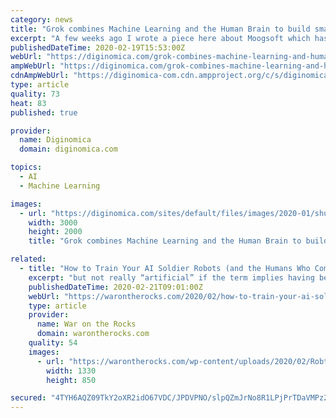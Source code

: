 ```yaml
---
category: news
title: "Grok combines Machine Learning and the Human Brain to build smarter AIOps"
excerpt: "A few weeks ago I wrote a piece here about Moogsoft which has been making waves in the service assurance space by applying artificial intelligence and machine learning to the arcane task of keeping on keeping critical IT up and running and lessening the business impact of service interruptions. It’s a hot area for startups and I’ve since ..."
publishedDateTime: 2020-02-19T15:53:00Z
webUrl: "https://diginomica.com/grok-combines-machine-learning-and-human-brain-build-smarter-aiops"
ampWebUrl: "https://diginomica.com/grok-combines-machine-learning-and-human-brain-build-smarter-aiops?amp"
cdnAmpWebUrl: "https://diginomica-com.cdn.ampproject.org/c/s/diginomica.com/grok-combines-machine-learning-and-human-brain-build-smarter-aiops?amp"
type: article
quality: 73
heat: 83
published: true

provider:
  name: Diginomica
  domain: diginomica.com

topics:
  - AI
  - Machine Learning

images:
  - url: "https://diginomica.com/sites/default/files/images/2020-01/shutterstock-%20Antonov-Serg-1576515697.jpg"
    width: 3000
    height: 2000
    title: "Grok combines Machine Learning and the Human Brain to build smarter AIOps"

related:
  - title: "How to Train Your AI Soldier Robots (and the Humans Who Command Them)"
    excerpt: "but not really “artificial” if the term implies having been designed in detail by a person. Such new forms of intelligence may resemble that of humans or other animals, and we will discuss them using language associated with humans, but we are not discussing robots that have been deliberately programmed to emulate human intelligence."
    publishedDateTime: 2020-02-21T09:01:00Z
    webUrl: "https://warontherocks.com/2020/02/how-to-train-your-ai-soldier-robots-and-the-humans-who-command-them/"
    type: article
    provider:
      name: War on the Rocks
      domain: warontherocks.com
    quality: 54
    images:
      - url: "https://warontherocks.com/wp-content/uploads/2020/02/Robt.jpg"
        width: 1330
        height: 850

secured: "4TYH6AQZ09TkY2oXR2idO67VDC/JPDVPNO/slpQZmJrNo8R1LPjPrTDaVMPz2ZOxZwdpEzcznWNadlesGG/EH62CwOWlNEojM2ytlqU77D7OWp2FwyluLPO6/0ESrMpafETWg271moh02gg8d5+XHOQRoK0Al/R1PHgzqE9NLjjm7KTCjhIOXbJhLqfPGO1g8S0J3NPT7OiqmGiDhuxZqXEcKP20mYoegTsT8LdnEcvoo26RbVzpMFA9eBsb+5nCt6RKjzJyEBHlhkHQ+R8zpaO2v5BU4CJqso8hCPmbaRYpLSy+c9GNTygM9dxqhHyowXc1/4a4slxA9Bnvq6S/tl2Gl1BuPYsBS+L1WilcKe0AA7vdKLw0t2Y+Ru0LYqw4sWq0LnPac5dWw2Wl3tbEMhPBsTk6wOazqc6ksDXHsHNLv7JVmC7cs6t9AW6AVsABplliv3Kb7MHrxNc8lcoUyXHeGyGUsfBfMimZAb9ZODY=;6gNNXsJD5FtdBMerue9zkA=="
---
```


